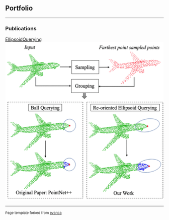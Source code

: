 ## Portfolio

---

### Publications

[EllipsoidQuerying](/sample_page)
<img src="images/ellipsoid_querying.gif?raw=true"/>


---
<p style="font-size:11px">Page template forked from <a href="https://github.com/evanca/quick-portfolio">evanca</a></p>
<!-- Remove above link if you don't want to attibute -->

